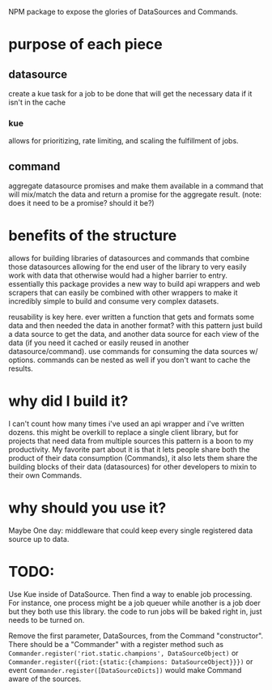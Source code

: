 NPM package to expose the glories of DataSources and Commands.


# purpose of each piece

## datasource

create a kue task for a job to be done that will get the necessary data if it isn't in the cache

### kue

allows for prioritizing, rate limiting, and scaling the fulfillment of jobs.

## command

aggregate datasource promises and make them available in a command that will mix/match the data and return a promise for the aggregate result. (note: does it need to be a promise? should it be?)

# benefits of the structure

allows for building libraries of datasources and commands that combine those datasources allowing for the end user of the library to very easily work with data that otherwise would had a higher barrier to entry. essentially this package provides a new way to build api wrappers and web scrapers that can easily be combined with other wrappers to make it incredibly simple to build and consume very complex datasets.

reusability is key here. ever written a function that gets and formats some data and then needed the data in another format? with this pattern just build a data source to get the data, and another data source for each view of the data (if you need it cached or easily reused in another datasource/command). use commands for consuming the data sources w/ options. commands can be nested as well if you don't want to cache the results. 

# why did I build it?

I can't count how many times i've used an api wrapper and i've written dozens. this might be overkill to replace a single client library, but for projects that need data from multiple sources this pattern is a boon to my productivity. My favorite part about it is that it lets people share both the product of their data consumption (Commands), it also lets them share the building blocks of their data (datasources) for other developers to mixin to their own Commands.

# why should you use it?

Maybe One day: middleware that could keep every single registered data source up to data.

# TODO:

Use Kue inside of DataSource. Then find a way to enable job processing. For instance, one process might be a job queuer while another is a job doer but they both use this library. the code to run jobs will be baked right in, just needs to be turned on.

Remove the first parameter, DataSources, from the Command "constructor". There should be a "Commander" with a register method such as `Commander.register('riot.static.champions', DataSourceObject)` or `Commander.register({riot:{static:{champions: DataSourceObject}}})` or event `Commander.register([DataSourceDicts])` would make Command aware of the sources.

